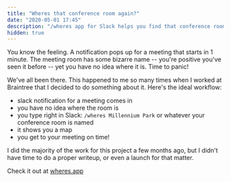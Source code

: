 ```yaml
---
title: "Wheres that conference room again?"
date: "2020-05-01 17:45"
description: "/wheres app for Slack helps you find that conference room"
hidden: true
---
```


You know the feeling. A notification pops up for a meeting that starts in 1 minute. The meeting room has some bizarre name -- you're positive you've seen it before -- yet you have no idea where it is. Time to panic!

We've all been there. This happened to me so many times when I worked at Braintree that I decided to do something about it. Here's the ideal workflow:

- slack notification for a meeting comes in
- you have no idea where the room is
- you type right in Slack: `/wheres Millennium Park` or whatever your conference room is named
- it shows you a map
- you get to your meeting on time!

I did the majority of the work for this project a few months ago, but I didn't have time to do a proper writeup, or even a launch for that matter.

Check it out at [wheres.app](https://wheres.app)
